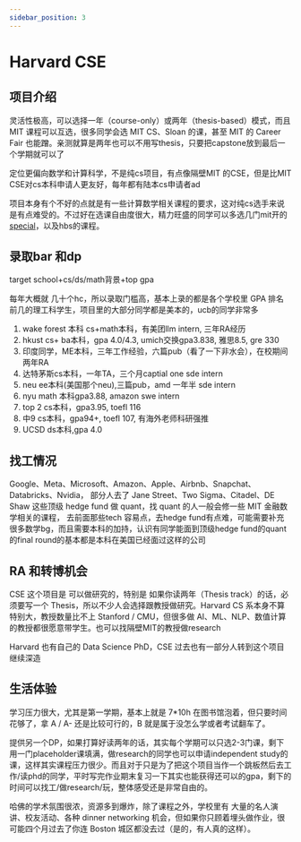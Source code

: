 ```yaml
---
sidebar_position: 3
---
```

# Harvard CSE


## 项目介绍
灵活性极高，可以选择一年（course-only）或两年（thesis-based）模式，而且 MIT 课程可以互选，很多同学会选 MIT CS、Sloan 的课，甚至 MIT 的 Career Fair 也能蹭。亲测就算是两年也可以不用写thesis，只要把capstone放到最后一个学期就可以了

定位更偏向数学和计算科学，不是纯cs项目，有点像隔壁MIT 的CSE，但是比MIT CSE对cs本科申请人更友好，每年都有陆本cs申请者ad

项目本身有个不好的点就是有一些计算数学相关课程的要求，这对纯cs选手来说是有点难受的。不过好在选课自由度很大，精力旺盛的同学可以多选几门mit开的[special](https://www.eecs.mit.edu/academics/subject-updates/)，以及hbs的课程。

## 录取bar 和dp

target school+cs/ds/math背景+top gpa

每年大概就 几十个hc，所以录取门槛高，基本上录的都是各个学校里 GPA 排名前几的理工科学生，项目里的大部分同学都是美本的，ucb的同学非常多

1. wake forest 本科 cs+math本科，有美团llm intern, 三年RA经历
2. hkust cs+ ba本科，gpa 4.0/4.3, umich交换gpa3.838, 雅思8.5, gre 330
3. 印度同学，ME本科，三年工作经验，六篇pub（看了一下非水会），在校期间两年RA
4. 达特茅斯cs本科，一年TA，三个月captial one sde intern
5. neu ee本科(美国那个neu),三篇pub，amd 一年半 sde intern
6. nyu math 本科gpa3.88, amazon swe intern 
7. top 2 cs本科，gpa3.95, toefl 116 
8. 中9 cs本科，gpa94+, toefl 107, 有海外老师科研强推 
9. UCSD ds本科,gpa 4.0

## 找工情况
Google、Meta、Microsoft、Amazon、Apple、Airbnb、Snapchat、Databricks、Nvidia，
部分人去了 Jane Street、Two Sigma、Citadel、DE Shaw 这些顶级 hedge fund 做 quant，找 quant 的人一般会修一些 MIT 金融数学相关的课程，
去前面那些tech 容易点，去hedge fund有点难，可能需要补充很多数学bg，而且需要本科的加持，认识有同学能面到顶级hedge fund的quant的final round的基本都是本科在美国已经面过这样的公司

## RA 和转博机会
CSE 这个项目是 可以做研究的，特别是 如果你读两年（Thesis track）的话，必须要写一个 Thesis，所以不少人会选择跟教授做研究。Harvard CS 系本身不算特别大，教授数量比不上 Stanford / CMU，但很多做 AI、ML、NLP、数值计算的教授都很愿意带学生。也可以找隔壁MIT的教授做research

Harvard 也有自己的 Data Science PhD，CSE 过去也有一部分人转到这个项目继续深造

## 生活体验
学习压力很大，尤其是第一学期，基本上就是 7*10h 在图书馆泡着，但只要时间花够了，拿 A / A- 还是比较可行的，B 就是属于没怎么学或者考试翻车了。

提供另一个DP，如果打算好读两年的话，其实每个学期可以只选2-3门课，剩下用一门placeholder课填满，做research的同学也可以申请independent study的课，这样其实课程压力很少。而且对于只是为了把这个项目当作一个跳板然后去工作/读phd的同学，平时写完作业期末复习一下其实也能获得还可以的gpa，剩下的时间可以找工/做research/玩，整体感受还是非常自由的。



哈佛的学术氛围很浓，资源多到爆炸，除了课程之外，学校里有 大量的名人演讲、校友活动、各种 dinner networking 机会，但如果你只顾着埋头做作业，很可能四个月过去了你连 Boston 城区都没去过（是的，有人真的这样）。

